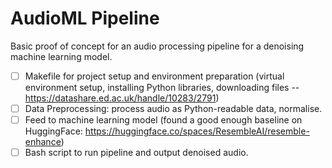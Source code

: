 # AudioML Pipeline

Basic proof of concept for an audio processing pipeline for a denoising machine learning model.

- [ ] Makefile for project setup and environment preparation (virtual environment setup, installing Python libraries, downloading files -- https://datashare.ed.ac.uk/handle/10283/2791)
- [ ] Data Preprocessing: process audio as Python-readable data, normalise.
- [ ] Feed to machine learning model (found a good enough baseline on HuggingFace: https://huggingface.co/spaces/ResembleAI/resemble-enhance)
- [ ] Bash script to run pipeline and output denoised audio.
